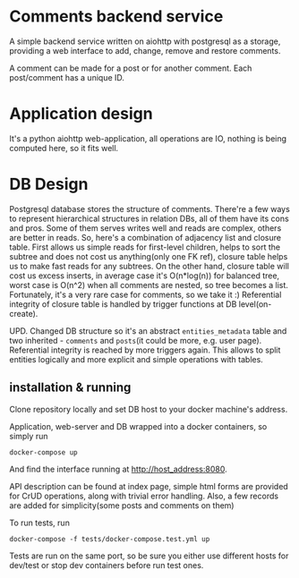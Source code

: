 # Comments backend service #

A simple backend service written on aiohttp with postgresql as a storage,
providing a web interface to add, change, remove and restore comments.

A comment can be made for a post or for another comment. 
Each post/comment has a unique ID.

# Application design
It's a python aiohttp web-application, all operations are IO, nothing is
being computed here, so it fits well.

# DB Design
Postgresql database stores the structure of comments.
There're a few ways to represent hierarchical structures in relation DBs,
all of them have its cons and pros.
Some of them serves writes well and reads are complex,
others are better in reads.
So, here's a combination of adjacency list and closure table.
First allows us simple reads for first-level children, helps to sort the
subtree and does not cost us anything(only one FK ref), closure table
helps us to make fast reads for any subtrees. On the other hand, closure
table will cost us excess inserts, in average case it's O(n*log(n)) for 
balanced tree, worst case is O(n^2) when all comments are nested, so tree
becomes a list. Fortunately, it's a very rare case for comments, so
we take it :)
Referential integrity of closure table is handled by trigger functions
at DB level(on-create).

UPD. Changed DB structure so it's an abstract `entities_metadata` table and
two inherited - `comments` and `posts`(it could be more, e.g. user page).
Referential integrity is reached by more triggers again.
This allows to split entities logically and more explicit and simple operations
with tables.

installation & running
----------------------

Clone repository locally and set DB host to your docker machine's address.

Application, web-server and DB wrapped into a docker containers,
so simply run

    docker-compose up
    
And find the interface running at <http://host_address:8080>.

API description can be found at index page, simple html forms are
provided for CrUD operations, along with trivial error handling.
Also, a few records are added for simplicity(some posts and comments on them)

To run tests, run

    docker-compose -f tests/docker-compose.test.yml up
    
Tests are run on the same port, so be sure you either use different
hosts for dev/test or stop dev containers before run test ones.